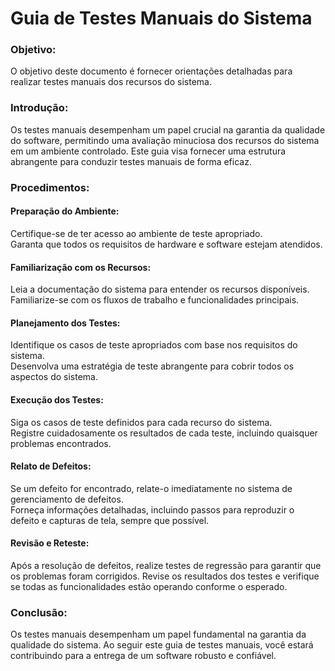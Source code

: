 # Guia de Testes Manuais do Sistema

### Objetivo:
O objetivo deste documento é fornecer orientações detalhadas para realizar testes manuais dos recursos do sistema.

### Introdução:
Os testes manuais desempenham um papel crucial na garantia da qualidade do software, permitindo uma avaliação minuciosa dos recursos do sistema em um ambiente controlado. Este guia visa fornecer uma estrutura abrangente para conduzir testes manuais de forma eficaz.

### Procedimentos:

#### Preparação do Ambiente:
Certifique-se de ter acesso ao ambiente de teste apropriado. <br/>
Garanta que todos os requisitos de hardware e software estejam atendidos.

#### Familiarização com os Recursos:
Leia a documentação do sistema para entender os recursos disponíveis.<br/>
Familiarize-se com os fluxos de trabalho e funcionalidades principais.

#### Planejamento dos Testes:
Identifique os casos de teste apropriados com base nos requisitos do sistema.<br/>
Desenvolva uma estratégia de teste abrangente para cobrir todos os aspectos do sistema.

#### Execução dos Testes:
Siga os casos de teste definidos para cada recurso do sistema.<br/>
Registre cuidadosamente os resultados de cada teste, incluindo quaisquer problemas encontrados.

#### Relato de Defeitos:
Se um defeito for encontrado, relate-o imediatamente no sistema de gerenciamento de defeitos.<br/>
Forneça informações detalhadas, incluindo passos para reproduzir o defeito e capturas de tela, sempre que possível.

#### Revisão e Reteste:
Após a resolução de defeitos, realize testes de regressão para garantir que os problemas foram corrigidos.
Revise os resultados dos testes e verifique se todas as funcionalidades estão operando conforme o esperado.

### Conclusão:

Os testes manuais desempenham um papel fundamental na garantia da qualidade do sistema. Ao seguir este guia de testes manuais, você estará contribuindo para a entrega de um software robusto e confiável.
